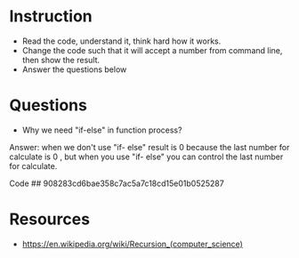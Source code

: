 ﻿# Instruction
* Read the code, understand it, think hard how it works.
* Change the code such that it will accept a number from command line, then show the result.
* Answer the questions below

# Questions
* Why we need "if-else" in function process?

Answer:
when we don't use "if- else" result is 0  because the last number for calculate is 0 ,
but when you use "if- else" you can control the last number for calculate.
 
Code ## 908283cd6bae358c7ac5a7c18cd15e01b0525287
# Resources
* https://en.wikipedia.org/wiki/Recursion_(computer_science)